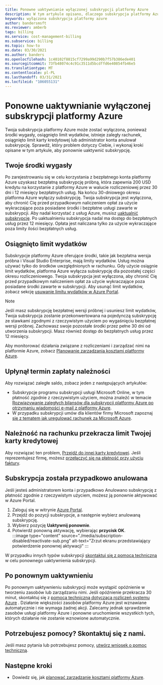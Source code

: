 ```yaml
---
title: Ponowne uaktywnianie wyłączonej subskrypcji platformy Azure
description: W tym artykule opisano, dlaczego subskrypcja platformy Azure może być wyłączona i jak można ją ponownie uaktywnić.
keywords: wyłączona subskrypcja platformy azure
author: bandersmsft
ms.reviewer: amberb
tags: billing
ms.service: cost-management-billing
ms.subservice: billing
ms.topic: how-to
ms.date: 03/30/2021
ms.author: banders
ms.openlocfilehash: 1c40102f8815cf7299a99d290b7f57b386ede401
ms.sourcegitcommit: 73fb48074c4c91c3511d5bcdffd6e40854fb46e5
ms.translationtype: MT
ms.contentlocale: pl-PL
ms.lasthandoff: 03/31/2021
ms.locfileid: "106055131"
---
```

# <a name="reactivate-a-disabled-azure-subscription"></a>Ponowne uaktywnianie wyłączonej subskrypcji platformy Azure

Twoja subskrypcja platformy Azure może zostać wyłączona, ponieważ środki wygasły, osiągnięto limit wydatków, istnieje zaległy rachunek, osiągnięto limit karty kredytowej lub administrator konta anulował subskrypcję. Sprawdź, który problem dotyczy Ciebie, i wykonaj kroki opisane w tym artykule, aby ponownie uaktywnić subskrypcję.

## <a name="your-credit-is-expired"></a>Twoje środki wygasły

Po zarejestrowaniu się w celu korzystania z bezpłatnego konta platformy Azure uzyskasz bezpłatną subskrypcję próbną, która zapewnia 200 USD kredytu na korzystanie z platformy Azure w walucie rozliczeniowej przez 30 dni i 12 miesięcy bezpłatnych usług. Na końcu 30-dniowego okresu platforma Azure wyłączy subskrypcję. Twoja subskrypcja jest wyłączona, aby chronić Cię przed przypadkowym naliczeniem opłat za użycie wykraczające poza posiadane środki i bezpłatne usługi zawarte w subskrypcji. Aby nadal korzystać z usług Azure, musisz [uaktualnić subskrypcję](upgrade-azure-subscription.md). Po uaktualnieniu subskrypcja nadal ma dostęp do bezpłatnych usług przez 12 miesięcy. Opłata jest naliczana tylko za użycie wykraczające poza limity ilości bezpłatnych usług.

## <a name="you-reached-your-spending-limit"></a>Osiągnięto limit wydatków

Subskrypcje platformy Azure oferujące środki, takie jak bezpłatna wersja próbna i Visual Studio Enterprise, mają limity wydatków. Usług można używać tylko do środków uwzględnionych w rachunku. Gdy użycie osiągnie limit wydatków, platforma Azure wyłącza subskrypcję dla pozostałej części okresu rozliczeniowego. Twoja subskrypcja jest wyłączona, aby chronić Cię przed przypadkowym naliczeniem opłat za użycie wykraczające poza posiadane środki zawarte w subskrypcji. Aby usunąć limit wydatków, zobacz sekcję [usuwanie limitu wydatków w Azure Portal](spending-limit.md#remove).

> [!NOTE]
> Jeśli masz subskrypcję bezpłatnej wersji próbnej i usuniesz limit wydatków, Twoja subskrypcja zostanie przekonwertowana na pojedynczą subskrypcję ze stawkami zgodnymi z rzeczywistym użyciem po wygaśnięciu bezpłatnej wersji próbnej. Zachowasz swoje pozostałe środki przez pełne 30 dni od utworzenia subskrypcji. Masz również dostęp do bezpłatnych usług przez 12 miesięcy.

Aby monitorować działania związane z rozliczeniami i zarządzać nimi na platformie Azure, zobacz [Planowanie zarządzania kosztami platformy Azure](../understand/plan-manage-costs.md).

## <a name="your-bill-is-past-due"></a>Upłynął termin zapłaty należności

Aby rozwiązać zaległe saldo, zobacz jeden z następujących artykułów:

- Subskrypcje programu subskrypcji usługi Microsoft Online, w tym płatność zgodnie z rzeczywistym użyciem, można znaleźć w temacie [Rozwiązywanie zaległych bilansów dla subskrypcji platformy Azure po otrzymaniu wiadomości e-mail z platformy Azure](resolve-past-due-balance.md).
- W przypadku subskrypcji umów dla klientów firmy Microsoft zapoznaj [się z tematem jak uregulować rachunek za Microsoft Azure](../understand/pay-bill.md).

## <a name="the-bill-exceeds-your-credit-card-limit"></a>Należność na rachunku przekracza limit Twojej karty kredytowej

Aby rozwiązać ten problem, [Przejdź do innej karty kredytowej](change-credit-card.md). Jeśli reprezentujesz firmę, możesz [przełączyć się na płatność przy użyciu faktury](pay-by-invoice.md).

## <a name="the-subscription-was-accidentally-canceled"></a>Subskrypcja została przypadkowo anulowana

Jeśli jesteś administratorem konta i przypadkowo Anulowano subskrypcję z płatność zgodnie z rzeczywistym użyciem, możesz ją ponownie aktywować w Azure Portal.

1. Zaloguj się w witrynie [Azure Portal](https://portal.azure.com).
1. Przejdź do pozycji subskrypcje, a następnie wybierz anulowaną subskrypcję.
1. Wybierz pozycję **Uaktywnij ponownie**.
1. Potwierdź ponowną aktywację, wybierając **przycisk OK**.  
    :::image type="content" source="./media/subscription-disabled/reactivate-sub.png" alt-text="Zrzut ekranu przedstawiający potwierdzenie ponownej aktywacji" :::

W przypadku innych typów subskrypcji [skontaktuj się z pomocą techniczną](https://portal.azure.com/?#blade/Microsoft_Azure_Support/HelpAndSupportBlade) w celu ponownego uaktywnienia subskrypcji.

## <a name="after-reactivation"></a>Po ponownym uaktywnieniu

Po ponownym uaktywnieniu subskrypcji może wystąpić opóźnienie w tworzeniu zasobów lub zarządzaniu nimi. Jeśli opóźnienie przekracza 30 minut, skontaktuj się z [pomocą techniczną dotyczącą rozliczeń systemu Azure](https://go.microsoft.com/fwlink/?linkid=2083458) . Działanie większości zasobów platformy Azure jest wznawiane automatycznie i nie wymaga żadnej akcji. Zalecamy jednak sprawdzenie zasobów usługi platformy Azure i ponowne uruchomienie wszystkich tych, których działanie nie zostanie wznowione automatycznie.

## <a name="need-help-contact-us"></a>Potrzebujesz pomocy? Skontaktuj się z nami.

Jeśli masz pytania lub potrzebujesz pomocy, [utwórz wniosek o pomoc techniczną](https://go.microsoft.com/fwlink/?linkid=2083458).

## <a name="next-steps"></a>Następne kroki
- Dowiedz się, jak [planować zarządzanie kosztami platformy Azure](../understand/plan-manage-costs.md).
